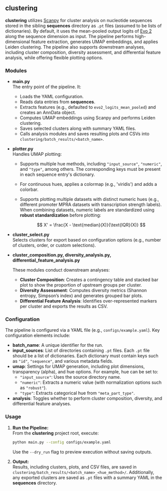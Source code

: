 ## clustering

**clustering** utilizes [Scanpy](https://scanpy.readthedocs.io/en/stable/) for cluster analysis on nucleotide sequences stored in the sibling **sequences** directory as `.pt` files (assumed to be lists of dictionaries). By default, it uses the mean-pooled output logits of [Evo 2](https://github.com/ArcInstitute/evo2) along the sequence dimension as input. The pipeline performs high-dimensional feature extraction, generates UMAP embeddings, and applies Leiden clustering. The pipeline also supports downstream analyses, including cluster composition, diversity assessment, and differential feature analysis, while offering flexible plotting options.

### Modules

- **main.py**  
  The entry point of the pipeline. It:
  - Loads the YAML configuration.
  - Reads data entries from **sequences**.
  - Extracts features (e.g., defaulted to `evo2_logits_mean_pooled`) and creates an AnnData object.
  - Computes UMAP embeddings using Scanpy and performs Leiden clustering.
  - Saves selected clusters along with summary YAML files.
  - Calls analysis modules and saves resulting plots and CSVs into `clustering/batch_results/<batch_name>`.

- **plotter.py**  
  Handles UMAP plotting:  
  - Supports multiple hue methods, including `"input_source"`, `"numeric"`, and `"type"`, among others. The corresponding keys must be present in each sequence entry's dictionary.  
  - For continuous hues, applies a colormap (e.g., 'viridis') and adds a colorbar.  
  - Supports plotting multiple datasets with distinct numeric hues (e.g., different promoter MPRA datasets with transcription strength labels). When combining datasets, numeric labels are standardized using **robust standardization** before plotting:  

    $$
    X' = \frac{X - \text{median}(X)}{\text{IQR}(X)}
    $$

- **cluster_select.py**  
  Selects clusters for export based on configuration options (e.g., number of clusters, order, or custom selections).

- **cluster_composition.py, diversity_analysis.py, differential_feature_analysis.py**

  These modules conduct downstream analyses:
  - **Cluster Composition**: Creates a contingency table and stacked bar plot to show the proportion of upstream groups per cluster.
  - **Diversity Assessment**: Computes diversity metrics (Shannon entropy, Simpson’s index) and generates grouped bar plots.
  - **Differential Feature Analysis**: Identifies over-represented markers per cluster and exports the results as CSV.

### Configuration

The pipeline is configured via a YAML file (e.g., `configs/example.yaml`). Key configuration elements include:

- **batch_name**: A unique identifier for the run.
- **input_sources**: List of directories containing `.pt` files. Each `.pt` file should be a list of dictionaries. Each dictionary must contain keys such as `"id"`, `"sequence"`, and various metadata fields.
- **umap**: Settings for UMAP generation, including plot dimensions, transparency (alpha), and hue options. For example, hue can be set to:
  - `"input_source"`: Uses the source directory name.
  - `"numeric"`: Extracts a numeric value (with normalization options such as `"robust"`).
  - `"type"`: Extracts categorical hue from `"meta_part_type"`.
- **analysis**: Toggles whether to perform cluster composition, diversity, and differential feature analyses.


### Usage

1. **Run the Pipeline:**  
   From the **clustering** project root, execute:
   ```bash
   python main.py --config configs/example.yaml
   ```
   Use the `--dry_run` flag to preview execution without saving outputs.

4. **Output:**  
    Results, including clusters, plots, and CSV files, are saved in `clustering/batch_results/<batch_name>_<hue_method>/`. Additionally, any exported clusters are saved as `.pt` files with a summary YAML in the **sequences** directory.
